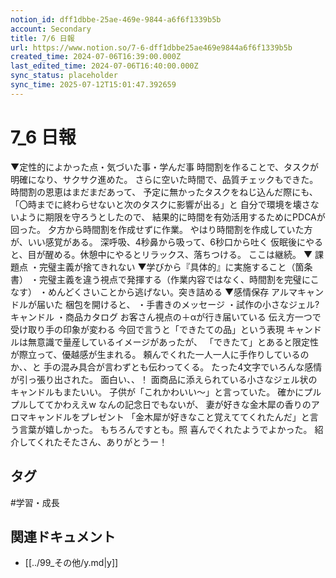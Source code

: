 ```yaml
---
notion_id: dff1dbbe-25ae-469e-9844-a6f6f1339b5b
account: Secondary
title: 7/6 日報
url: https://www.notion.so/7-6-dff1dbbe25ae469e9844a6f6f1339b5b
created_time: 2024-07-06T16:39:00.000Z
last_edited_time: 2024-07-06T16:40:00.000Z
sync_status: placeholder
sync_time: 2025-07-12T15:01:47.392659
---
```

# 7_6 日報

▼定性的によかった点・気づいた事・学んだ事
時間割を作ることで、タスクが明確になり、サクサク進めた。
さらに空いた時間で、品質チェックもできた。
時間割の恩恵はまだまだあって、
予定に無かったタスクをねじ込んだ際にも、
「〇時までに終わらせないと次のタスクに影響が出る」と
自分で環境を壊さないように期限を守ろうとしたので、
結果的に時間を有効活用するためにPDCAが回った。
夕方から時間割を作成せずに作業。
やはり時間割を作成していた方が、いい感覚がある。
深呼吸、4秒鼻から吸って、6秒口から吐く
仮眠後にやると、目が醒める。休憩中にやるとリラックス、落ちつける。
ここは継続。
▼ 課題点
・完璧主義が捨てきれない
▼学びから『具体的』に実施すること（箇条書）
・完璧主義を違う視点で発揮する（作業内容ではなく、時間割を完璧にこなす）
・めんどくさいことから逃げない。突き詰める
▼感情保存
アルマキャンドルが届いた
梱包を開けると、
・手書きのメッセージ
・試作の小さなジェル?キャンドル
・商品カタログ
お客さん視点の＋αが行き届いている
伝え方一つで受け取り手の印象が変わる
今回で言うと「できたての品」という表現
キャンドルは無意識で量産しているイメージがあったが、
「できたて」とあると限定性が際立って、優越感が生まれる。
頼んでくれた一人一人に手作りしているのか、、と
手の混み具合が言わずとも伝わってくる。
たった4文字でいろんな感情が引っ張り出された。
面白い、、！
面商品に添えられている小さなジェル状のキャンドルもまたいい。
子供が「これかわいい〜」と言っていた。
確かにプルプルしててかわええw
なんの記念日でもないが、
妻が好きな金木犀の香りのアロマキャンドルをプレゼント
「金木犀が好きなこと覚えててくれたんだ」と言う言葉が嬉しかった。
もちろんですとも。照
喜んでくれたようでよかった。
紹介してくれたそたさん、ありがとうー！

## タグ

#学習・成長 

## 関連ドキュメント

- [[../99_その他/y.md|y]]
